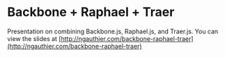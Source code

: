 # Backbone + Raphael + Traer

Presentation on combining Backbone.js, Raphael.js, and Traer.js. You can view the slides at [http://ngauthier.com/backbone-raphael-traer](http://ngauthier.com/backbone-raphael-traer)
